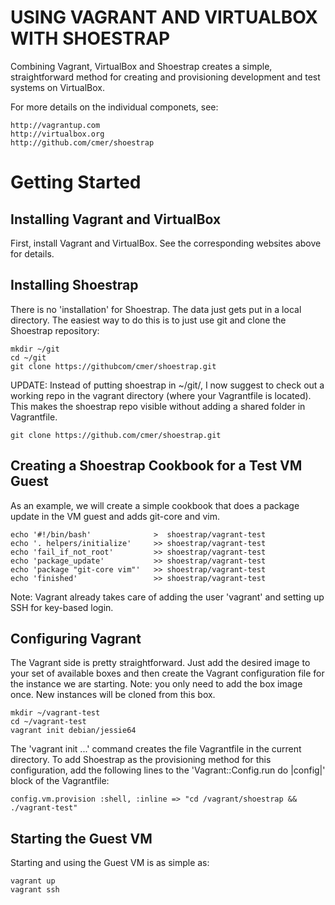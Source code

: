 # USING VAGRANT AND VIRTUALBOX WITH SHOESTRAP

Combining Vagrant, VirtualBox and Shoestrap creates a simple,
straightforward method for creating and provisioning development
and test systems on VirtualBox.

For more details on the individual componets, see:

    http://vagrantup.com
    http://virtualbox.org
    http://github.com/cmer/shoestrap

# Getting Started

## Installing Vagrant and VirtualBox

First, install Vagrant and VirtualBox. See the corresponding websites 
above for details.

## Installing Shoestrap

There is no 'installation' for Shoestrap. The data just gets put in a
local directory. The easiest way to do this is to just use git and
clone the Shoestrap repository:

    mkdir ~/git
    cd ~/git
    git clone https://githubcom/cmer/shoestrap.git

UPDATE: Instead of putting shoestrap in ~/git/, I now suggest to
check out a working repo in the vagrant directory (where your
Vagrantfile is located). This makes the shoestrap repo visible
without adding a shared folder in Vagrantfile.

    git clone https://github.com/cmer/shoestrap.git

## Creating a Shoestrap Cookbook for a Test VM Guest

As an example, we will create a simple cookbook that does a package
update in the VM guest and adds git-core and vim.

    echo '#!/bin/bash'              >  shoestrap/vagrant-test
    echo '. helpers/initialize'     >> shoestrap/vagrant-test
    echo 'fail_if_not_root'         >> shoestrap/vagrant-test
    echo 'package_update'           >> shoestrap/vagrant-test
    echo 'package "git-core vim"'   >> shoestrap/vagrant-test
    echo 'finished'                 >> shoestrap/vagrant-test

Note: Vagrant already takes care of adding the user 'vagrant' and setting
up SSH for key-based login.

## Configuring Vagrant

The Vagrant side is pretty straightforward. Just add the desired image to
your set of available boxes and then create the Vagrant configuration file
for the instance we are starting. Note: you only need to add the box image
once. New instances will be cloned from this box.


    mkdir ~/vagrant-test
    cd ~/vagrant-test
    vagrant init debian/jessie64

The 'vagrant init ...' command creates the file Vagrantfile in the current
directory. To add Shoestrap as the provisioning method for this configuration,
add the following lines to the 'Vagrant::Config.run do |config|' block of the
Vagrantfile:

    config.vm.provision :shell, :inline => "cd /vagrant/shoestrap && ./vagrant-test"
 
## Starting the Guest VM

Starting and using the Guest VM is as simple as:

    vagrant up
    vagrant ssh


